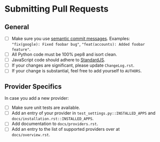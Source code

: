 # Submitting Pull Requests

## General

 - [ ] Make sure you use [semantic commit messages](https://seesparkbox.com/foundry/semantic_commit_messages).
       Examples: `"fix(google): Fixed foobar bug"`, `"feat(accounts): Added foobar feature"`.
 - [ ] All Python code must be 100% pep8 and isort clean.
 - [ ] JavaScript code should adhere to [StandardJS](https://standardjs.com).
 - [ ] If your changes are significant, please update `ChangeLog.rst`.
 - [ ] If your change is substantial, feel free to add yourself to `AUTHORS`.

 ## Provider Specifics

 In case you add a new provider:

- [ ] Make sure unit tests are available.
- [ ] Add an entry of your provider in `test_settings.py::INSTALLED_APPS` and `docs/installation.rst::INSTALLED_APPS`.
- [ ] Add documentation to `docs/providers.rst`.
- [ ] Add an entry to the list of supported providers over at `docs/overview.rst`.
